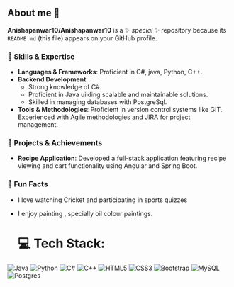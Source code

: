 ## About me 👋


**Anishapanwar10/Anishapanwar10** is a ✨ _special_ ✨ repository because its `README.md` (this file) appears on your GitHub profile.

### 🌟 Skills & Expertise

- **Languages & Frameworks**: Proficient in C#, java, Python, C++.
- **Backend Development**: 
  - Strong knowledge of C#.
  - Proficient in Java uilding scalable and maintainable solutions.
  - Skilled in managing databases with PostgreSql.
- **Tools & Methodologies**: Proficient in version control systems like GIT. Experienced with Agile methodologies and JIRA for project management.

### 🚀 Projects & Achievements
- **Recipe Application**: Developed a full-stack application featuring recipe viewing and cart functionality using Angular and Spring Boot.


  
### 🎨 Fun Facts

- I love watching Cricket and participating in sports quizzes
- I enjoy painting , specially oil colour paintings.

  # 💻 Tech Stack:
![Java](https://img.shields.io/badge/java-%23ED8B00.svg?style=for-the-badge&logo=openjdk&logoColor=white) ![Python](https://img.shields.io/badge/python-3670A0?style=for-the-badge&logo=python&logoColor=ffdd54) ![C#](https://img.shields.io/badge/c%23-%23239120.svg?style=for-the-badge&logo=c-sharp&logoColor=white) ![C++](https://img.shields.io/badge/c++-%2300599C.svg?style=for-the-badge&logo=c%2B%2B&logoColor=white) ![HTML5](https://img.shields.io/badge/html5-%23E34F26.svg?style=for-the-badge&logo=html5&logoColor=white) ![CSS3](https://img.shields.io/badge/css3-%231572B6.svg?style=for-the-badge&logo=css3&logoColor=white) ![Bootstrap](https://img.shields.io/badge/bootstrap-%238511FA.svg?style=for-the-badge&logo=bootstrap&logoColor=white)  ![MySQL](https://img.shields.io/badge/mysql-4479A1.svg?style=for-the-badge&logo=mysql&logoColor=white) ![Postgres](https://img.shields.io/badge/postgres-%23316192.svg?style=for-the-badge&logo=postgresql&logoColor=white)

